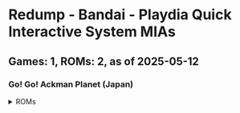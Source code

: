 # Redump - Bandai - Playdia Quick Interactive System MIAs
## Games: 1, ROMs: 2, as of 2025-05-12

### Go! Go! Ackman Planet (Japan)
<details>
<summary>ROMs</summary>

- Go! Go! Ackman Planet (Japan) (Track 1).bin, CRC: 1cbf2c16
- Go! Go! Ackman Planet (Japan) (Track 2).bin, CRC: f1974e93
</details>

